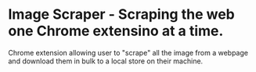 # Image Scraper - Scraping the web one Chrome extensino at a time.
Chrome extension allowing user to "scrape" all the image from a webpage and download them in bulk to a local store on their machine.
